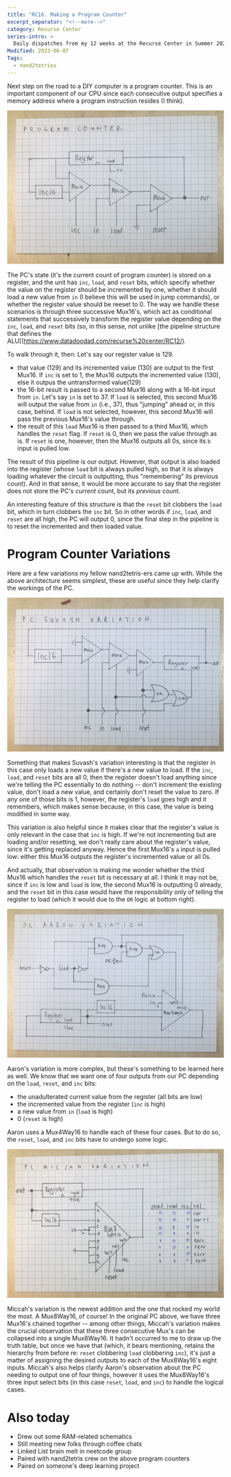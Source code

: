 ```yaml
---
title: "RC16. Making a Program Counter"
excerpt_separator: "<!--more-->"
category: Recurse Center
series-intro: >
  Daily dispatches from my 12 weeks at the Recurse Center in Summer 2023
Modified: 2023-06-07
Tags:
  - nand2tetries
---
```


Next step on the road to a DIY computer is a program counter. This is an important component of our CPU since each consecutive output specifies a memory address where a program instruction resides (I think).

![Program Counter](/assets/images/RC16_PC.jpg)

The PC's state (it's the current count of program counter) is stored on a register, and the unit has `inc`, `load`, and `reset` bits, which specify whether the value on the register should be incremented by one, whether it should load a new value from `in` (I believe this will be used in jump commands), or whether the register value should be reeset to 0. The way we handle these scenarios is through three successive Mux16's, which act as conditional statements that successively transform the register value depending on the `inc`, `load`, and `reset` bits (so, in this sense, not unlike [the pipeline structure that defines the ALU[(https://www.datadoodad.com/recurse%20center/RC12/). 

To walk through it, then: Let's say our register value is 129.
- that value (129) and its incremented value (130) are output to the first Mux16. If `inc` is set to 1, the Mux16 outputs the incremented value (130), else it outpus the untransformed value(129)
- the 16-bit result is passed to a second Mux16 along with a 16-bit input from `in`. Let's say `in` is set to 37. If `load` is selected, this second Mux16 will output the value from `in` (i.e., 37), thus "jumping" ahead or, in this case, behind. If `load` is not selected, however, this second Mux16 will pass the previous Mux16's value through.
- the result of this `load` Mux16 is then passed to a third Mux16, which handles the `reset` flag. If `reset` is 0, then we pass the value through as is. If `reset` is one, however, then the Mux16 outputs all 0s, since its `b` input is pulled low.

The result of this pipeline is our output. However, that output is also loaded into the register (whose `load` bit is always pulled high, so that it is always loading whatever the circuit is outputting, thus "remembering" its previous count). And in that sense, it would be more accurate to say that the register does not store the PC's *current* count, but its *previous* count.

An interesting feature of this structure is that the `reset` bit clobbers the `load` bit, which in turn clobbers the `inc` bit. So in other words if `inc`, `load`, and `reset` are all high, the PC will output 0, since the final step in the pipeline is to reset the incremented and then loaded value.

# Program Counter Variations

Here are a few variations my fellow nand2tetris-ers came up with. While the above architecture seems simplest, these are useful since they help clarify the workings of the PC.

![Program Counter - Suvash Variation](/assets/images/RC16_PC-suvash.jpg)

Something that makes Suvash's variation interesting is that the register in this case only loads a new value if there's a new value to load. If the `inc`, `load`, and `reset` bits are all 0, then the register doesn't load anything since we're telling the PC essentially to do nothing -- don't increment the existing value, don't load a new value, and certainly don't reset the value to zero. If any one of those bits is 1, however, the register's `load` goes high and it remembers, which makes sense because, in this case, the value is being modified in some way.

This variation is also helpful since it makes clear that the register's value is only relevant in the case that `inc` is high. If we're not incrementing but are loading and/or resetting, we don't really care about the register's value, since it's getting replaced anyway. Hence the first Mux16's `a` input is pulled low: either this Mux16 outputs the register's incremented value or all 0s.

And actually, that observation is making me wonder whether the third Mux16 which handles the `reset` bit is necessary at all. I think it may not be, since if `inc` is low and `load` is low, the second Mux16 is outputting 0 already, and the `reset` bit in this case would have the responsibility only of telling the register to load (which it would due to the `OR` logic at bottom right).

![Program Counter - Aaron Variation](/assets/images/RC16_PC-aaron.jpg)

Aaron's variation is more complex, but these's something to be learned here as well. We know that we want one of four outputs from our PC depending on the `load`, `reset`, and `inc` bits: 
- the unadulterated current value from the register (all bits are low)
- the incremented value from the register (`inc` is high)
- a new value from `in` (`load` is high)
- 0 (`reset` is high)

Aaron uses a Mux4Way16 to handle each of these four cases. But to do so, the `reset`, `load`, and `inc` bits have to undergo some logic.


![Program Counter - Miccah Variation](/assets/images/RC16_PC-miccah.jpg)

Miccah's variation is the newest addition and the one that rocked my world the most. A Mux8Way16, of course! In the original PC above, we have three Mux16's chained together -- among other things, Miccah's variation makes the crucial observation that these three consecutive Mux's can be collapsed into a single Mux8Way16. It hadn't occurred to me to draw up the truth table, but once we have that (which, it bears mentioning, retains the hierarchy from before re: `reset` clobbering `load` clobbering `inc`), it's just a matter of assigning the desired outputs to each of the Mux8Way16's eight inputs. Miccah's also helps clarify Aaron's observation about the PC needing to output one of four things, however it uses the Mux8Way16's three input select bits (in this case `reset`, `load`, and `inc`) to handle the logical cases.

# Also today
- Drew out some RAM-related schematics
- Still meeting new folks through coffee chats
- Linked List brain melt in neetcode group
- Paired with nand2tetris crew on the above program counters
- Paired on someone's deep learning project
